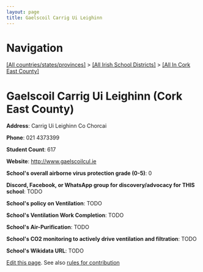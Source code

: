 ```yaml
---
layout: page
title: Gaelscoil Carrig Ui Leighinn
---
```

# Navigation

[[All countries/states/provinces]](../../..) > [[All Irish School Districts]](../..) > [[All In Cork East County]](..)

# Gaelscoil Carrig Ui Leighinn (Cork East County)

**Address**: Carrig Ui Leighinn Co Chorcai

**Phone**: 021 4373399

**Student Count**: 617

**Website**: <http://www.gaelscoilcul.ie>

**School's overall airborne virus protection grade (0-5)**: 0

**Discord, Facebook, or WhatsApp group for discovery/advocacy for THIS school**: TODO

**School's policy on Ventilation**: TODO

**School's Ventilation Work Completion**: TODO

**School's Air-Purification**: TODO

**School's CO2 monitoring to actively drive ventilation and filtration**: TODO

**School's Wikidata URL**: TODO


[Edit this page](https://github.com/ventilate-schools/Ireland/edit/main/./Cork_East_County/Gaelscoil_Carrig_Ui_Leighinn.md). See also [rules for contribution](../../../contribution-rules/)